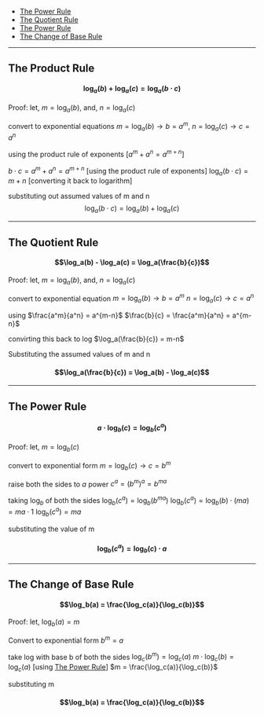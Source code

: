 
-  [The Power Rule](#The%20Power%20Rule)
-   [The Quotient Rule](#The%20Quotient%20Rule)
-   [The Power Rule](#The%20Power%20Rule)
-   [The Change of Base Rule](#The%20Change%20of%20Base%20Rule)

---
## The Product Rule
#### $$\log_a(b) + \log_a(c) = \log_a(b\cdot c)$$

Proof: 
$\text{let, } m = \log_a(b) \text{, and, } n = \log_a(c)$

 convert to exponential equations
$m = \log_a(b) \to b = a^m\text{,  }n = \log_a(c) \to c = a^n$ 

using the product rule of exponents  $[a^m + a^n = a^{m+n}]$

$b \cdot c = a^m + a^n = a^{m+n} \text{  [using the product rule of exponents]}$
$\log_a(b \cdot c) = m + n \text{ [converting it back to logarithm]}$

substituting out assumed values of m and n
$$\log_a(b \cdot c) = \log_a(b) + \log_a(c)$$

---
## The Quotient Rule
#### $$\log_a(b) - \log_a(c) = \log_a(\frac{b}{c})$$

Proof:
$\text{let, } m = \log_a(b) \text{, and, } n = \log_a(c)$

convert to exponential equation
$m = \log_a(b) \to b = a^m$
 $n =\log_a(c) \to c = a^n$

using $\frac{a^m}{a^n} = a^{m-n}$
$\frac{b}{c} = \frac{a^m}{a^n} = a^{m-n}$

convirting this back to log
$\log_a(\frac{b}{c}) = m-n$

Substituting the assumed values of m and n
#### $$\log_a(\frac{b}{c}) = \log_a(b) - \log_a(c)$$

---
## The Power Rule
#### $$a \cdot \log_b(c) = \log_b(c^a)$$

Proof:
let, $m = \log_b(c)$

convert to exponential form
$m = \log_b(c) \to c = b^m$

raise both the sides to $a$ power
$c^a = (b^m)^a = b^{ma}$

taking $\log_b$ of both the sides
$\log_b(c^a) = \log_b(b^{ma})$
$\log_b(c^a) = \log_b(b) \cdot (ma) = ma \cdot 1$
$\log_b(c^a) = ma$ 

substituting the value of m
#### $$\log_b(c^a) = \log_b(c) \cdot a$$

---
## The Change of Base Rule
#### $$\log_b(a) = \frac{\log_c(a)}{\log_c(b)}$$

Proof:
let, $\log_b(a) = m$

Convert to exponential form
$b^m = a$

take log with base b of both the sides
$\log_c(b^m) = \log_c(a)$
$m \cdot \log_c(b) = \log_c(a)$ [using [The Power Rule](#The%20Power%20Rule)]
$m = \frac{\log_c(a)}{\log_c(b)}$

substituting m
#### $$\log_b(a) = \frac{\log_c(a)}{\log_c(b)}$$
